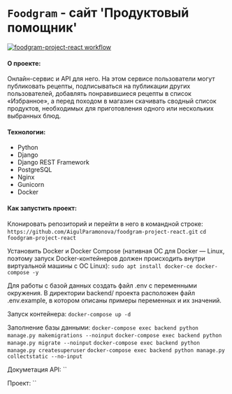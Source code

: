 # `Foodgram` - сайт 'Продуктовый помощник'
[![foodgram-project-react workflow](https://github.com/AigulParamonova/foodgram-project-react/actions/workflows/foodgram_workflow.yml/badge.svg)](https://github.com/AigulParamonova/foodgram-project-react/actions/workflows/foodgram_workflow.yml)

#### О проекте:
 Онлайн-сервис и API для него. На этом сервисе пользователи могут публиковать рецепты, подписываться на публикации других пользователей, добавлять понравившиеся рецепты в список «Избранное», а перед походом в магазин скачивать сводный список продуктов, необходимых для приготовления одного или нескольких выбранных блюд.
 
#### Технологии:
- Python
- Django
- Django REST Framework
- PostgreSQL
- Nginx
- Gunicorn
- Docker

#### Как запустить проект:
Клонировать репозиторий и перейти в него в командной строке:
`https://github.com/AigulParamonova/foodgram-project-react.git`
`cd foodgram-project-react`

Установить Docker и Docker Compose (нативная ОС для Docker — Linux, поэтому запуск Docker-контейнеров должен происходить внутри виртуальной машины с ОС Linux):
`sudo apt install docker-ce docker-compose -y`

Для работы с базой данных создать файл .env c переменными окружения. В директории backend/ проекта расположен файл .env.example, в котором описаны примеры переменных и их значений.

Запуск контейнера:
`docker-compose up -d`

Заполнение базы данными:
`docker-compose exec backend python manage.py makemigrations --noinput`
`docker-compose exec backend python manage.py migrate --noinput`
`docker-compose exec backend python manage.py createsuperuser`
`docker-compose exec backend python manage.py collectstatic --no-input`

Докуметация API:
``

Проект:
``

